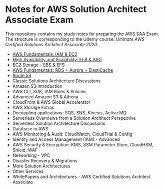 # Notes for AWS Solution Architect Associate Exam

This repository contains my study notes for preparing the AWS SAA Exam. The structure is corresponding to the Udemy course: *Ultimate AWS Certified Solutions Architect Associate 2020*.

- [AWS Fundamentals: IAM & EC2](./AWS_Fundamentals__IAM_and_EC2.md)
- [High Availability and Scalability: ELB & ASG](./High_Availability_and_Scalability__ELB_and_ASG.md)
- [EC2 Storage - EBS & EFS](./EC2_Storage__EBS_and_EFS.md)
- [AWS Fundamentals: RDS + Aurora + ElastiCache](./AWS_Fundamentals__RDS_Aurora_ElastiCache.md)
- [Route 53](./Route_53.md)
- Classic Solutions Architecture Discussions
- Amazon S3 Introduction
- AWS CLI, SDK, IAM Roles & Policies
- Advanced Amazon S3 & Athena
- CloudFront & AWS Global Accelerator
- AWS Storage Extras
- Decoupling applications: SQS, SNS, Kinesis, Active MQ
- Serverless Overviews from a Solution Architect Perspective
- Serverless Solution Architecture Discussions
- Database in AWS
- AWS Monitoring & Audit: CloudWatch, CloudTrial & Config
- Identity and Access Management (IAM) - Advanced
- AWS Security & Encryption: KMS, SSM Parameter Store, CloudHSM, Shield, WAF
- Networking - VPC
- Disaster Recovery & Migrations
- More Solution Architectures
- Other Services
- WhitePapers and Architectures - AWS Certified Solutions Architect Associate
